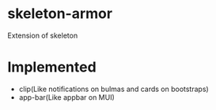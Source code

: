 # skeleton-armor
Extension of skeleton

# Implemented

- clip(Like notifications on bulmas and cards on bootstraps)
- app-bar(Like appbar on MUI)
